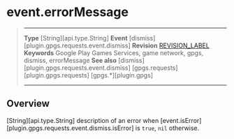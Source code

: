 # event.errorMessage

> --------------------- ------------------------------------------------------------------------------------------
> __Type__              [String][api.type.String]
> __Event__             [dismiss][plugin.gpgs.requests.event.dismiss]
> __Revision__          [REVISION_LABEL](REVISION_URL)
> __Keywords__          Google Play Games Services, game network, gpgs, dismiss, errorMessage
> __See also__          [dismiss][plugin.gpgs.requests.event.dismiss]
>						[gpgs.requests][plugin.gpgs.requests]
>                       [gpgs.*][plugin.gpgs]
> --------------------- ------------------------------------------------------------------------------------------

## Overview

[String][api.type.String] description of an error when [event.isError][plugin.gpgs.requests.event.dismiss.isError] is `true`, `nil` otherwise.